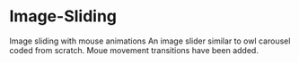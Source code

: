 # Image-Sliding
Image sliding with mouse animations
An image slider similar to owl carousel coded from scratch.
Moue movement transitions have been added.
